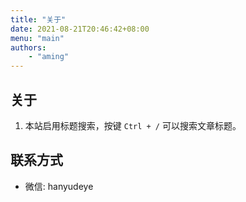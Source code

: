 ```yaml
---
title: "关于"
date: 2021-08-21T20:46:42+08:00
menu: "main"
authors:
    - "aming"
---
```


## 关于

1. 本站启用标题搜索，按键 `Ctrl + /` 可以搜索文章标题。

## 联系方式

- 微信: hanyudeye

